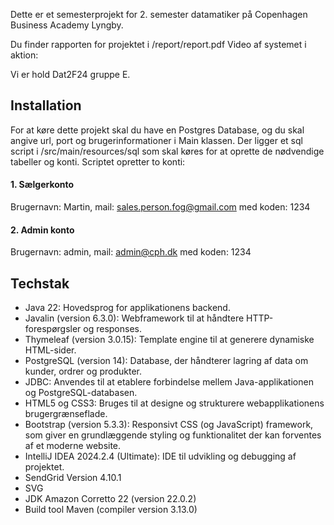 Dette er et semesterprojekt for 2. semester datamatiker på Copenhagen Business Academy Lyngby.

Du finder rapporten for projektet i /report/report.pdf
Video af systemet i aktion: 

Vi er hold Dat2F24 gruppe E.

## Installation
For at køre dette projekt skal du have en Postgres Database, og du skal angive url, port og brugerinformationer i Main klassen.
Der ligger et sql script i /src/main/resources/sql som skal køres for at oprette de nødvendige tabeller og konti. 
Scriptet opretter to konti:

####  1. Sælgerkonto
Brugernavn: Martin, mail: sales.person.fog@gmail.com med koden: 1234
####  2. Admin konto
Brugernavn: admin, mail: admin@cph.dk med koden: 1234

## Techstak
* Java 22: Hovedsprog for applikationens backend.
* Javalin (version 6.3.0): Webframework til at håndtere HTTP-forespørgsler og responses.
* Thymeleaf (version 3.0.15): Template engine til at generere dynamiske HTML-sider.
* PostgreSQL (version 14): Database, der håndterer lagring af data om kunder, ordrer og produkter.
* JDBC: Anvendes til at etablere forbindelse mellem Java-applikationen og PostgreSQL-databasen.
* HTML5 og CSS3: Bruges til at designe og strukturere webapplikationens brugergrænseflade.
* Bootstrap (version 5.3.3): Responsivt CSS (og JavaScript) framework, som giver en grundlæggende styling og funktionalitet der kan forventes af et moderne website.
* IntelliJ IDEA 2024.2.4 (Ultimate): IDE til udvikling og debugging af projektet.
* SendGrid Version 4.10.1
* SVG 
* JDK Amazon Corretto 22 (version 22.0.2)
* Build tool Maven (compiler version 3.13.0)


